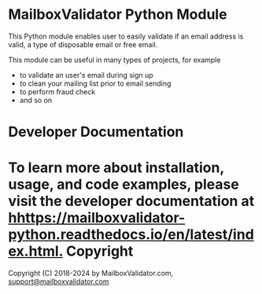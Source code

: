 MailboxValidator Python Module
==============================

This Python module enables user to easily validate if an email address is valid, a type of disposable email or free email.

This module can be useful in many types of projects, for example

 - to validate an user's email during sign up
 - to clean your mailing list prior to email sending
 - to perform fraud check
 - and so on

# Developer Documentation
To learn more about installation, usage, and code examples, please visit the developer documentation at [hhttps://mailboxvalidator-python.readthedocs.io/en/latest/index.html.](https://mailboxvalidator-python.readthedocs.io/en/latest/index.html)
Copyright
=========

Copyright (C) 2018-2024 by MailboxValidator.com, support@mailboxvalidator.com
